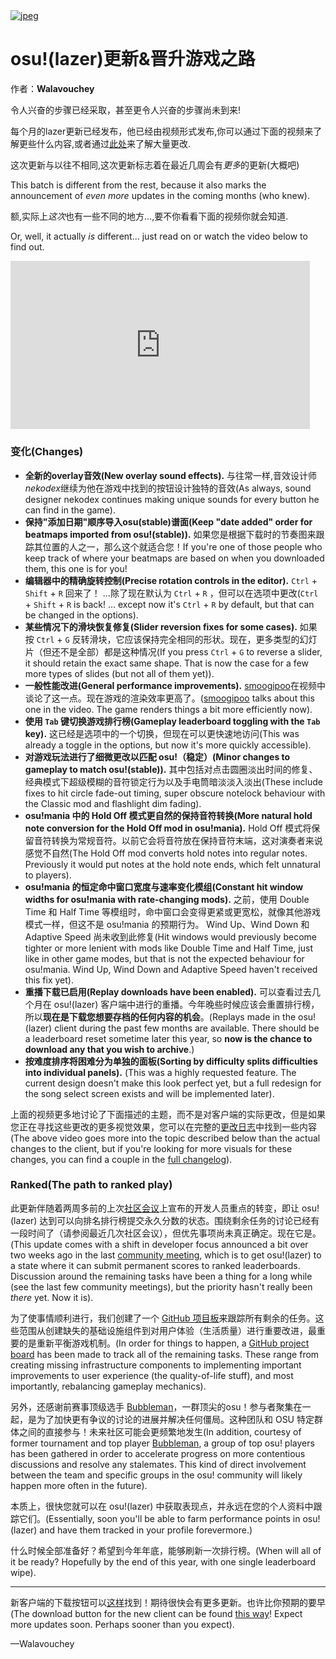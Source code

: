 <a href="https://osu.ppy.sh/home/news/2023-09-08-osulazer-updates-the-path-to-ranked-play">
    <img src="https://i.ppy.sh/271e5ea3ba6d770ab5547853115e9e6d8168abbe/68747470733a2f2f6f73752e7070792e73682f77696b692f696d616765732f7368617265642f6e6577732f323032332d30392d30382d6f73756c617a65722d757064617465732d7468652d706174682d746f2d72616e6b65642d706c61792f62616e6e65722e6a7067" alt="jpeg">
</a>

# osu!(lazer)更新&晋升游戏之路

作者：**Walavouchey**

令人兴奋的步骤已经采取，甚至更令人兴奋的步骤尚未到来!

每个月的lazer更新已经发布，他已经由视频形式发布,你可以通过下面的视频来了解更些什么内容,或者通过[此处](https://osu.ppy.sh/home/changelog/lazer/2023.908.0)来了解大量更改.

这次更新与以往不相同,这次更新标志着在最近几周会有*更多*的更新(大概吧)

This batch is different from the rest, because it also marks the announcement of *even more* updates in the coming months (who knew).

额,实际上*这次*也有一些不同的地方...,要不你看看下面的视频你就会知道.

Or, well, it actually *is* different... just read on or watch the video below to find out.

<iframe width="95%" src="https://www.youtube.com/embed/crkT0aaowKQ" frameborder="0" allowfullscreen="" style="box-sizing: border-box; border: none; max-width: 100%; aspect-ratio: 16 / 9;"></iframe>

### 变化(Changes)

- **全新的overlay音效(New overlay sound effects).** 与往常一样,音效设计师*nekodex*继续为他在游戏中找到的按钮设计独特的音效(As always, sound designer nekodex continues making unique sounds for every button he can find in the game).
- **保持"添加日期"顺序导入osu(stable)谱面(Keep "date added" order for beatmaps imported from osu!(stable)).** 如果您是根据下载时的节奏图来跟踪其位置的人之一，那么这个就适合您！If you're one of those people who keep track of where your beatmaps are based on when you downloaded them, this one is for you!
- **编辑器中的精确旋转控制(Precise rotation controls in the editor).** `Ctrl` + `Shift` + `R` 回来了！ ...除了现在默认为 `Ctrl` + `R` ，但可以在选项中更改(`Ctrl` + `Shift` + `R` is back! ... except now it's `Ctrl` + `R` by default, but that can be changed in the options).
- **某些情况下的滑块恢复修复(Slider reversion fixes for some cases).** 如果按 `Ctrl` + `G` 反转滑块，它应该保持完全相同的形状。现在，更多类型的幻灯片（但还不是全部）都是这种情况(If you press `Ctrl` + `G` to reverse a slider, it should retain the exact same shape. That is now the case for a few more types of slides (but not all of them yet)).
- **一般性能改进(General performance improvements).** [smoogipoo](https://osu.ppy.sh/users/1040328)在视频中谈论了这一点。现在游戏的渲染效率更高了。([smoogipoo](https://osu.ppy.sh/users/1040328) talks about this one in the video. The game renders things a bit more efficiently now).
- **使用 `Tab` 键切换游戏排行榜(Gameplay leaderboard toggling with the `Tab` key).** 这已经是选项中的一个切换，但现在可以更快速地访问(This was already a toggle in the options, but now it's more quickly accessible).
- **对游戏玩法进行了细微更改以匹配 osu!（稳定）(Minor changes to gameplay to match osu!(stable)).** 其中包括对点击圆圈淡出时间的修复、经典模式下超级模糊的音符锁定行为以及手电筒暗淡淡入淡出(These include fixes to hit circle fade-out timing, super obscure notelock behaviour with the Classic mod and flashlight dim fading).
- **osu!mania 中的 Hold Off 模式更自然的保持音符转换(More natural hold note conversion for the Hold Off mod in osu!mania).** Hold Off 模式将保留音符转换为常规音符。以前它会将音符放在保持音符末端，这对演奏者来说感觉不自然(The Hold Off mod converts hold notes into regular notes. Previously it would put notes at the hold note ends, which felt unnatural to players).
- **osu!mania 的恒定命中窗口宽度与速率变化模组(Constant hit window widths for osu!mania with rate-changing mods).** 之前，使用 Double Time 和 Half Time 等模组时，命中窗口会变得更紧或更宽松，就像其他游戏模式一样，但这不是 osu!mania 的预期行为。 Wind Up、Wind Down 和 Adaptive Speed 尚未收到此修复(Hit windows would previously become tighter or more lenient with mods like Double Time and Half Time, just like in other game modes, but that is not the expected behaviour for osu!mania. Wind Up, Wind Down and Adaptive Speed haven't received this fix yet).
- **重播下载已启用(Replay downloads have been enabled).** 可以查看过去几个月在 osu!(lazer) 客户端中进行的重播。今年晚些时候应该会重置排行榜，所以**现在是下载您想要存档的任何内容的机会**。(Replays made in the osu!(lazer) client during the past few months are available. There should be a leaderboard reset sometime later this year, so **now is the chance to download any that you wish to archive**.)
- **按难度排序将困难分为单独的面板(Sorting by difficulty splits difficulties into individual panels).** (This was a highly requested feature. The current design doesn't make this look perfect yet, but a full redesign for the song select screen exists and will be implemented later).

上面的视频更多地讨论了下面描述的主题，而不是对客户端的实际更改，但是如果您正在寻找这些更改的更多视觉效果，您可以在完整的[更改日志](https://osu.ppy.sh/home/changelog/lazer/2023.908.0)中找到一些内容(The above video goes more into the topic described below than the actual changes to the client, but if you're looking for more visuals for these changes, you can find a couple in the [full changelog](https://osu.ppy.sh/home/changelog/lazer/2023.908.0)).

### Ranked(The path to ranked play)

此更新伴随着两周多前的上次[社区会议](https://osu.ppy.sh/wiki/en/Community/osu!_community_meetings)上宣布的开发人员重点的转变，即让 osu!(lazer) 达到可以向排名排行榜提交永久分数的状态。围绕剩余任务的讨论已经有一段时间了（请参阅最近几次社区会议），但优先事项尚未真正确定。现在它是。(This update comes with a shift in developer focus announced a bit over two weeks ago in the last [community meeting](https://osu.ppy.sh/wiki/en/Community/osu!_community_meetings), which is to get osu!(lazer) to a state where it can submit permanent scores to ranked leaderboards. Discussion around the remaining tasks have been a thing for a long while (see the last few community meetings), but the priority hasn't really been *there* yet. Now it is).

为了使事情顺利进行，我们创建了一个 [GitHub 项目板](https://github.com/orgs/ppy/projects/13)来跟踪所有剩余的任务。这些范围从创建缺失的基础设施组件到对用户体验（生活质量）进行重要改进，最重要的是重新平衡游戏机制。(In order for things to happen, a [GitHub project board](https://github.com/orgs/ppy/projects/13) has been made to track all of the remaining tasks. These range from creating missing infrastructure components to implementing important improvements to user experience (the quality-of-life stuff), and most importantly, rebalancing gameplay mechanics).

另外，还感谢前赛事顶级选手  [Bubbleman](https://osu.ppy.sh/users/5182050)，一群顶尖的osu！参与者聚集在一起，是为了加快更有争议的讨论的进展并解决任何僵局。这种团队和 OSU 特定群体之间的直接参与！未来社区可能会更频繁地发生(In addition, courtesy of former tournament and top player [Bubbleman](https://osu.ppy.sh/users/5182050), a group of top osu! players has been gathered in order to accelerate progress on more contentious discussions and resolve any stalemates. This kind of direct involvement between the team and specific groups in the osu! community will likely happen more often in the future).

本质上，很快您就可以在 osu!(lazer) 中获取表现点，并永远在您的个人资料中跟踪它们。(Essentially, soon you'll be able to farm performance points in osu!(lazer) and have them tracked in your profile forevermore.)

什么时候全部准备好？希望到今年年底，能够刷新一次排行榜。(When will all of it be ready? Hopefully by the end of this year, with one single leaderboard wipe).

------

新客户端的下载按钮可以[这样](https://osu.ppy.sh/home/download)找到！期待很快会有更多更新。也许比你预期的要早(The download button for the new client can be found [this way](https://osu.ppy.sh/home/download)! Expect more updates soon. Perhaps sooner than you expect).

—Walavouchey

